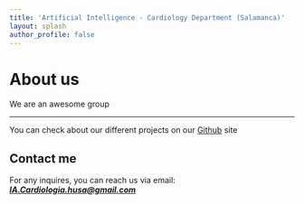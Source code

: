 ```yaml
---
title: 'Artificial Intelligence - Cardiology Department (Salamanca)'
layout: splash
author_profile: false
---
```


# About us

We are an awesome group

---

You can check about our different projects on our [Github](https://github.com/IA-Cardiologia-husa) site


## Contact me

For any inquires, you can reach us via email: **_[IA.Cardiologia.husa@gmail.com](mailto:IA.Cardiologia.husa@gmail.com)_**